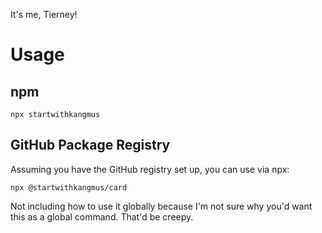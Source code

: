 It's me, Tierney!

# Usage

## npm
```
npx startwithkangmus
```

## GitHub Package Registry
Assuming you have the GitHub registry set up, you can use via npx:
```
npx @startwithkangmus/card
```

Not including how to use it globally because I'm not sure why you'd want this as a global command. That'd be creepy.
